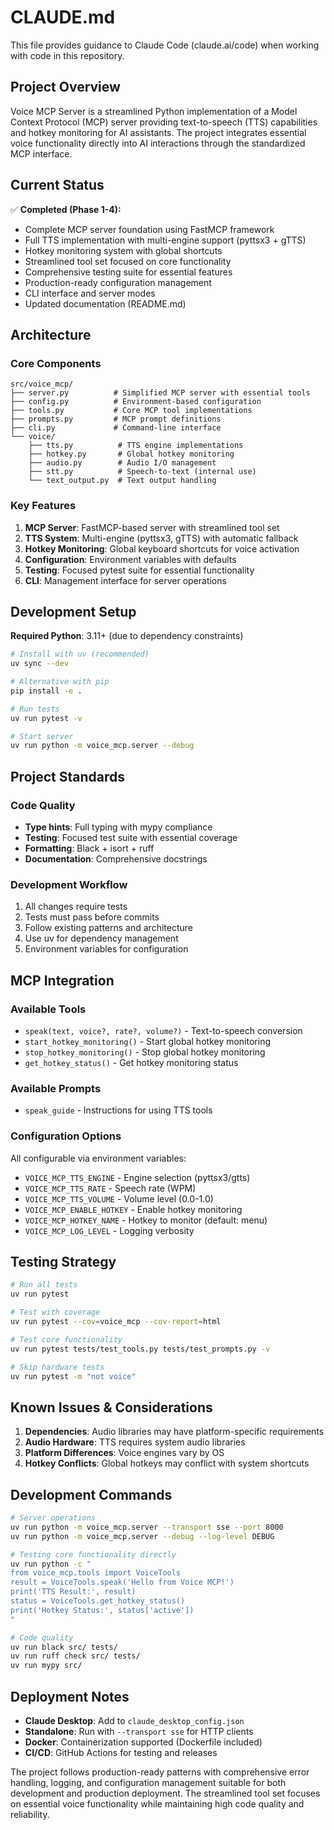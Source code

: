 # CLAUDE.md

This file provides guidance to Claude Code (claude.ai/code) when working with code in this repository.

## Project Overview

Voice MCP Server is a streamlined Python implementation of a Model Context Protocol (MCP) server providing text-to-speech (TTS) capabilities and hotkey monitoring for AI assistants. The project integrates essential voice functionality directly into AI interactions through the standardized MCP interface.

## Current Status

✅ **Completed (Phase 1-4):**
- Complete MCP server foundation using FastMCP framework
- Full TTS implementation with multi-engine support (pyttsx3 + gTTS)
- Hotkey monitoring system with global shortcuts
- Streamlined tool set focused on core functionality
- Comprehensive testing suite for essential features
- Production-ready configuration management
- CLI interface and server modes
- Updated documentation (README.md)

## Architecture

### Core Components

```
src/voice_mcp/
├── server.py          # Simplified MCP server with essential tools
├── config.py          # Environment-based configuration 
├── tools.py           # Core MCP tool implementations
├── prompts.py         # MCP prompt definitions
├── cli.py             # Command-line interface
└── voice/
    ├── tts.py          # TTS engine implementations
    ├── hotkey.py       # Global hotkey monitoring
    ├── audio.py        # Audio I/O management
    ├── stt.py          # Speech-to-text (internal use)
    └── text_output.py  # Text output handling
```

### Key Features

1. **MCP Server**: FastMCP-based server with streamlined tool set
2. **TTS System**: Multi-engine (pyttsx3, gTTS) with automatic fallback
3. **Hotkey Monitoring**: Global keyboard shortcuts for voice activation
4. **Configuration**: Environment variables with defaults
5. **Testing**: Focused pytest suite for essential functionality
6. **CLI**: Management interface for server operations

## Development Setup

**Required Python**: 3.11+ (due to dependency constraints)

```bash
# Install with uv (recommended)
uv sync --dev

# Alternative with pip
pip install -e .

# Run tests
uv run pytest -v

# Start server
uv run python -m voice_mcp.server --debug
```

## Project Standards

### Code Quality
- **Type hints**: Full typing with mypy compliance
- **Testing**: Focused test suite with essential coverage
- **Formatting**: Black + isort + ruff
- **Documentation**: Comprehensive docstrings

### Development Workflow
1. All changes require tests
2. Tests must pass before commits
3. Follow existing patterns and architecture
4. Use uv for dependency management
5. Environment variables for configuration

## MCP Integration

### Available Tools
- `speak(text, voice?, rate?, volume?)` - Text-to-speech conversion
- `start_hotkey_monitoring()` - Start global hotkey monitoring
- `stop_hotkey_monitoring()` - Stop global hotkey monitoring  
- `get_hotkey_status()` - Get hotkey monitoring status

### Available Prompts  
- `speak_guide` - Instructions for using TTS tools

### Configuration Options
All configurable via environment variables:
- `VOICE_MCP_TTS_ENGINE` - Engine selection (pyttsx3/gtts)
- `VOICE_MCP_TTS_RATE` - Speech rate (WPM)
- `VOICE_MCP_TTS_VOLUME` - Volume level (0.0-1.0)
- `VOICE_MCP_ENABLE_HOTKEY` - Enable hotkey monitoring
- `VOICE_MCP_HOTKEY_NAME` - Hotkey to monitor (default: menu)
- `VOICE_MCP_LOG_LEVEL` - Logging verbosity

## Testing Strategy

```bash
# Run all tests
uv run pytest

# Test with coverage
uv run pytest --cov=voice_mcp --cov-report=html

# Test core functionality
uv run pytest tests/test_tools.py tests/test_prompts.py -v

# Skip hardware tests
uv run pytest -m "not voice"
```

## Known Issues & Considerations

1. **Dependencies**: Audio libraries may have platform-specific requirements
2. **Audio Hardware**: TTS requires system audio libraries
3. **Platform Differences**: Voice engines vary by OS
4. **Hotkey Conflicts**: Global hotkeys may conflict with system shortcuts

## Development Commands

```bash
# Server operations
uv run python -m voice_mcp.server --transport sse --port 8000
uv run python -m voice_mcp.server --debug --log-level DEBUG

# Testing core functionality directly
uv run python -c "
from voice_mcp.tools import VoiceTools
result = VoiceTools.speak('Hello from Voice MCP!')
print('TTS Result:', result)
status = VoiceTools.get_hotkey_status()
print('Hotkey Status:', status['active'])
"

# Code quality
uv run black src/ tests/
uv run ruff check src/ tests/
uv run mypy src/
```

## Deployment Notes

- **Claude Desktop**: Add to `claude_desktop_config.json`
- **Standalone**: Run with `--transport sse` for HTTP clients
- **Docker**: Containerization supported (Dockerfile included)
- **CI/CD**: GitHub Actions for testing and releases

The project follows production-ready patterns with comprehensive error handling, logging, and configuration management suitable for both development and production deployment. The streamlined tool set focuses on essential voice functionality while maintaining high code quality and reliability.